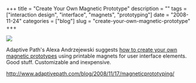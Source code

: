 +++
title = "Create Your Own Magnetic Prototype"
description = ""
tags = ["interaction design", "interface", "magnets", "prototyping"]
date = "2008-11-24"
categories = ["blog"]
slug = "create-your-own-magnetic-prototype"
+++



  <div class="notebook-screenshot"><a href="http://www.adaptivepath.com/blog/2008/11/17/magneticprototyping/"><img src="//media.konigi.com/notebook/adaptivepath-magnets-gui.jpg" class="notebook-image" /></a></div><p>Adaptive Path's Alexa Andrzejewski suggests <a href="http://www.adaptivepath.com/blog/2008/11/17/magneticprototyping/">how to create your own magnetic prototypes</a> using printable magnets for user interface elements. Good stuff. Customizable and inexpensive.</p>
    
  <a href="http://www.adaptivepath.com/blog/2008/11/17/magneticprototyping/">http://www.adaptivepath.com/blog/2008/11/17/magneticprototyping/</a>
